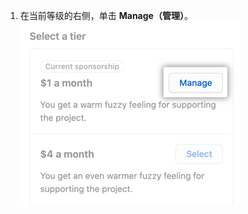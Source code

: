1. 在当前等级的右侧，单击 **Manage（管理）**。 ![管理赞助按钮](/assets/images/help/sponsors/manage-your-sponsorship-button.png)
